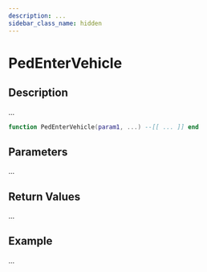 ```yaml
---
description: ...
sidebar_class_name: hidden
---
```


# PedEnterVehicle

## Description

...

```lua
function PedEnterVehicle(param1, ...) --[[ ... ]] end
```

## Parameters

...

## Return Values

...

## Example

...

